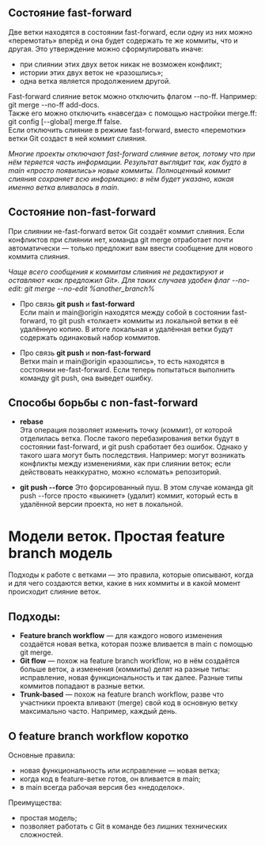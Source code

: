 ## Состояние **fast-forward**
Две ветки находятся в состоянии fast-forward, если одну из них можно «перемотать» вперёд и она будет содержать те же коммиты, что и другая. Это утверждение можно сформулировать иначе:
* при слиянии этих двух веток никак не возможен конфликт;
* истории этих двух веток не «разошлись»;
* одна ветка является продолжением другой.
  
Fast-forward слияние веток можно отключить флагом --no-ff. Например: git merge --no-ff add-docs.  
Также его можно отключить «навсегда» с помощью настройки merge.ff: git config [--global] merge.ff false.  
Если отключить слияние в режиме fast-forward, вместо «перемотки» ветки Git создаст в ней коммит слияния.  
  
*Многие проекты отключают fast-forward слияние веток, потому что при нём теряется часть информации. Результат выглядит так, как будто в main «просто появились» новые коммиты. Полноценный коммит слияния сохраняет всю информацию: в нём будет указано, какая именно ветка вливалась в main.*

## Состояние **non-fast-forward**
При слиянии не-fast-forward веток Git создаёт коммит слияния. Если конфликтов при слиянии нет, команда git merge отработает почти автоматически — только предложит вам ввести сообщение для нового коммита слияния.  
  
*Чаще всего сообщения к коммитам слияния не редактируют и оставляют «как предложил Git». Для таких случаев удобен флаг --no-edit: git merge --no-edit %another_branch%*


* Про связь **git push** и **fast-forward**  
Если main и main@origin находятся между собой в состоянии fast-forward, то git push «толкает» коммиты из локальной ветки в её удалённую копию. В итоге локальная и удалённая ветки будут содержать одинаковый набор коммитов. 

* Про связь **git push** и **non-fast-forward**  
Ветки main и main@origin «разошлись», то есть находятся в состоянии не-fast-forward. Если теперь попытаться выполнить команду git push, она выведет ошибку.

## Способы борьбы с **non-fast-forward** 
* **rebase**  
Эта операция позволяет изменить точку (коммит), от которой отделилась ветка. После такого перебазирования ветки будут в состоянии fast-forward, и git push сработает без ошибок. Однако у такого шага могут быть последствия. Например: могут возникать конфликты между изменениями, как при слиянии веток; если действовать неаккуратно, можно «сломать» репозиторий.
  
* **git push --force**
Это форсированный пуш. В этом случае команда git push --force просто «выкинет» (удалит) коммит, который есть в удалённой версии проекта, но нет в локальной.

# Модели веток. Простая feature branch модель
Подходы к работе с ветками — это правила, которые описывают, когда и для чего создаются ветки, какие в них коммиты и в какой момент происходит слияние веток. 
## Подходы:
* **Feature branch workflow** — для каждого нового изменения создаётся новая ветка, которая позже вливается в main с помощью git merge.
* **Git flow** — похож на feature branch workflow, но в нём создаётся больше веток, а изменения (коммиты) делят на разные типы: исправление, новая функциональность и так далее. Разные типы коммитов попадают в разные ветки.
* **Trunk-based** — похож на feature branch workflow, разве что участники проекта вливают (merge) свой код в основную ветку максимально часто. Например, каждый день.

## О feature branch workflow коротко
Основные правила:
* новая функциональность или исправление — новая ветка;
* когда код в feature-ветке готов, он вливается в main;
* в main всегда рабочая версия без «недоделок».  
  
Преимущества:
* простая модель;
* позволяет работать с Git в команде без лишних технических сложностей.